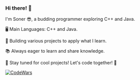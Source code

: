 ### Hi there! 👋

I'm Soner 😎, a budding programmer exploring C++ and Java.

🖥️ Main Languages: C++ and Java.

🚀 Building various projects to apply what I learn.

📚 Always eager to learn and share knowledge.

🌟 Stay tuned for cool projects! Let's code together! 🚀


[![CodeWars](https://www.codewars.com/users/tangweikun/badges/large)]([https://www.codewars.com/users/imSoner])
